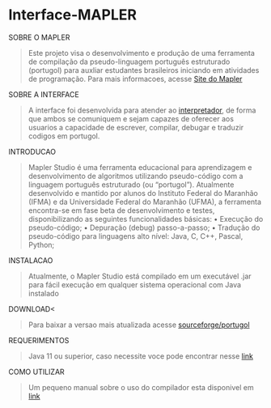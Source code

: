 # Interface-MAPLER


SOBRE O MAPLER
>Este projeto visa o desenvolvimento e produção de uma ferramenta de compilação da pseudo-linguagem português estruturado (portugol)
para auxliar estudantes brasileiros iniciando em atividades de programação. Para mais informacoes, acesse [Site do Mapler](https://portugol.sourceforge.io/)

SOBRE A INTERFACE
>A interface foi desenvolvida para atender ao [interpretador](https://github.com/kerlyson/interpretadorPtEstruturadoJava), de forma que ambos se comuniquem e sejam capazes de oferecer aos usuarios a capacidade de escrever, compilar, debugar e traduzir codigos em portugol.</br>

INTRODUCAO
>Mapler Studio é uma ferramenta educacional para aprendizagem e
desenvolvimento de algoritmos utilizando pseudo-código com a linguagem
português estruturado (ou “portugol”).
Atualmente desenvolvido e mantido por alunos do Instituto Federal
do Maranhão (IFMA) e da Universidade Federal do Maranhão (UFMA), a
ferramenta encontra-se em fase beta de desenvolvimento e testes, 
disponibilizando as seguintes funcionalidades básicas:
• Execução do pseudo-código;
• Depuração (debug) passo-a-passo;
• Tradução do pseudo-código para linguagens alto nível: Java, C, C++,
Pascal, Python;

INSTALACAO
>Atualmente, o Mapler Studio está compilado em um executável .jar
para fácil execução em qualquer sistema operacional com Java instalado

DOWNLOAD<
>Para baixar a versao mais atualizada acesse [sourceforge/portugol](https://portugol.sourceforge.io/download.html)

REQUERIMENTOS
>Java 11 ou superior, caso necessite voce pode encontrar nesse [link](https://www.oracle.com/java/technologies/downloads/)

COMO UTILIZAR
>Um pequeno manual sobre o uso do compilador esta disponivel em [link](https://portugol.sourceforge.io/download.html)



